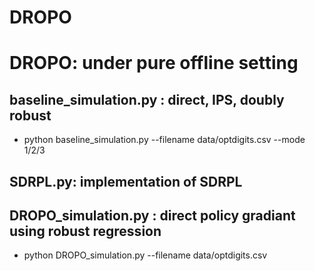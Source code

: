 # DROPO
# DROPO: under pure offline setting

## baseline_simulation.py : direct, IPS, doubly robust
* python baseline_simulation.py --filename data/optdigits.csv --mode 1/2/3

## SDRPL.py: implementation of SDRPL

## DROPO_simulation.py : direct policy gradiant using robust regression
* python DROPO_simulation.py --filename data/optdigits.csv 





